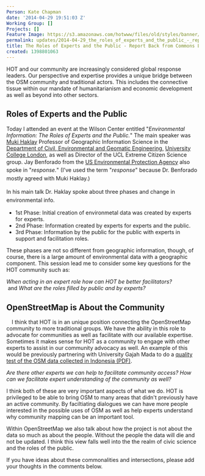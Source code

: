 ```yaml
---
Person: Kate Chapman
date: '2014-04-29 19:51:03 Z'
Working Group: []
Projects: []
Feature Image: https://s3.amazonaws.com/hotwww/files/old/styles/banner/public/cover_osm_quality-724x1024.png
permalink: updates/2014-04-29_the_roles_of_experts_and_the_public_-_report_back_from_commons_lab_event
title: The Roles of Experts and the Public - Report Back from Commons Lab Event
created: 1398801063
---
```

<p>HOT and our community are increasingly considered global response leaders. Our perspective and expertise provides a unique bridge between the OSM community and traditional actors. This includes the connective tissue within our mandate of humanitarianism and economic development as well as beyond into other sectors.</p>
<h2><strong>Roles of Experts and the Public</strong></h2>
<p>Today I attended an event at the Wilson Center entitled "<em>Environmental Information: The Roles of Experts and the Public.</em>" The main speaker was <a href="http://povesham.wordpress.com/">Muki Haklay</a> Professor of Geographic Information Science in the <a href="http://www.ucl.ac.uk/">Department of Civil, Environmental and Geomatic Engineering,</a> <a href="http://www.ucl.ac.uk/">University College London</a>, as well as Director of the UCL Extreme Citizen Science group.&nbsp;Jay Benforado <span style="line-height: 1.538em;">from the</span><span style="line-height: 1.538em;">&nbsp;</span><a style="line-height: 1.538em;" href="http://www.epa.gov/">US Environmental Protection Agency</a> also spoke in<span style="line-height: 1.538em;">&nbsp;"<em>response.</em>" (I've used the term "<em>response</em>" because Dr. Benforado mostly agreed with Muki Haklay.) <br></span></p>
<p><span style="line-height: 1.538em;">In his main talk Dr. Haklay spoke about three phases and change in environmental info.</span></p>
<ul>
<li>1st Phase: Initial creation of environmetal data was created by experts for experts.</li>
<li>2nd Phase: Information created by experts for experts and the public.</li>
<li>3rd Phase: Information by the public for the public with experts in support and facilitation roles.&nbsp;</li>
</ul>
<p>These phases are not so different from geographic information, though, of course, there is a large amount of environmental data with a geographic component. This session lead me to consider some key questions for the HOT community such as:&nbsp;</p>
<p><em>When acting in an expert role how can HOT be better facilitators? &nbsp;</em>and&nbsp;<em>What are the roles filled by public and by experts?&nbsp;</em></p>
<h2>OpenStreetMap is About the Community</h2>
<p><a style="line-height: 1.538em; text-decoration: underline;" href="http://openstreetmap.or.id/docs/Final_Report-OSM_Evaluation_in_Indonesia_2012.pdf"><img style="float: left; margin: 5px;" src="https://s3.amazonaws.com/hotwww/files/old/cover_osm_quality-724x1024.png" alt="" style="width:186px;height:264px"></a>&nbsp;I think that HOT is in an unique position connecting the OpenStreetMap community to more traditional groups. We have the ability in this role to advocate for communities as well as facilitate with our available expertise. Sometimes it makes sense for HOT as a community to engage with other experts to assist in our community advocacy as well. An example of this would be previously partnering with University Gajah Mada to do a <a href="http://openstreetmap.or.id/docs/Final_Report-OSM_Evaluation_in_Indonesia_2012.pdf">quality test of the OSM data collected in Indonesia (PDF)</a>.</p>
<p><em>Are there other experts we can help to facilitate community access? How can we facilitate expert understanding of the community as well?</em></p>
<p>I think both of these are very important aspects of what we do. HOT is privileged to be able to bring OSM to many areas that didn't previously have an active community. By faciltiating dialogues we can have more people interested in the possible uses of OSM as well as help experts understand why community mapping can be an important tool.</p>
<p>Within OpenStreetMap we also talk about how the project is not about the data so much as about the people. Without the people the data will die and not be updated. I think this view falls well into the the realm of civic science and the roles of the public.</p>
<p>If you have ideas about these commonalities and intersections, please add your thoughts in the comments below.</p>
